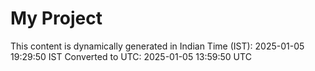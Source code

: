 # My Project

This content is dynamically generated in Indian Time (IST): 2025-01-05 19:29:50 IST
Converted to UTC: 2025-01-05 13:59:50 UTC

